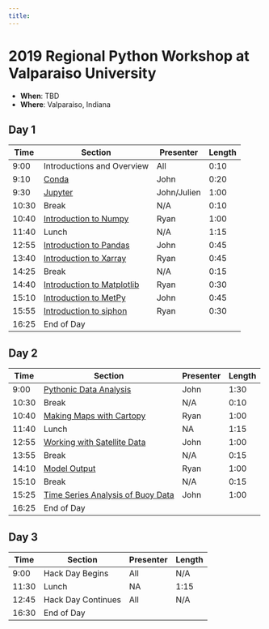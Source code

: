 ```yaml
---
title:
---
```

# 2019 Regional Python Workshop at Valparaiso University

- **When**: TBD
- **Where**: Valparaiso, Indiana

## Day 1

|  Time | Section                                      | Presenter   | Length |
|-------|----------------------------------------------|-------------|--------|
| 9:00 | Introductions and Overview | All | 0:10 |
| 9:10 | [Conda](https://github.com/Unidata/python-workshop/blob/unidata18/presentations/10_Minutes_to_Conda.pdf) | John | 0:20 |
| 9:30 | [Jupyter](https://github.com/Unidata/python-workshop/blob/unidata18/notebooks/Jupyter_Notebooks/Jupyter%20Notebooks%20Introduction.ipynb) | John/Julien | 1:00 |
| 10:30 | Break | N/A | 0:10 |
| 10:40 | [Introduction to Numpy](https://github.com/Unidata/python-workshop/blob/unidata18/notebooks/NumPy/Numpy%20Basics.ipynb) | Ryan | 1:00 |
| 11:40 | Lunch | N/A | 1:15 |
| 12:55 | [Introduction to Pandas](https://github.com/Unidata/python-workshop/blob/unidata18/notebooks/Pandas/Pandas%20Introduction.ipynb) | John | 0:45 |
| 13:40 | [Introduction to Xarray](https://github.com/Unidata/python-workshop/blob/unidata18/notebooks/XArray/XArray%20Introduction.ipynb) | Ryan | 0:45 |
| 14:25 | Break | N/A | 0:15 |
| 14:40 | [Introduction to Matplotlib](https://github.com/Unidata/python-workshop/blob/unidata18/notebooks/Matplotlib/Matplotlib%20Basics.ipynb) | Ryan | 0:30 |
| 15:10 | [Introduction to MetPy](https://github.com/Unidata/python-workshop/blob/unidata18/notebooks/Metpy_Introduction/Introduction%20to%20MetPy.ipynb) | John | 0:45 |
| 15:55 | [Introduction to siphon](https://github.com/Unidata/python-workshop/blob/unidata18/notebooks/Siphon/Siphon%20Overview.ipynb) | Ryan | 0:30 |
| 16:25 | End of Day |  |

## Day 2

|  Time | Section                                      | Presenter   | Length |
|-------|----------------------------------------------|-------------|--------|
| 9:00 | [Pythonic Data Analysis](https://github.com/Unidata/python-workshop/blob/unidata18/notebooks/Pythonic_Data_Analysis/Pythonic%20Data%20Analysis.ipynb) | John | 1:30 |
| 10:30 | Break | N/A | 0:10 |
| 10:40 | [Making Maps with Cartopy](https://github.com/Unidata/python-workshop/blob/unidata18/notebooks/CartoPy/CartoPy.ipynb) | Ryan | 1:00 |
| 11:40 | Lunch | NA | 1:15 |
| 12:55 | [Working with Satellite Data](https://github.com/Unidata/python-workshop/blob/unidata18/notebooks/Satellite_Data/Working%20with%20Satellite%20Data.ipynb) | John | 1:00 |
| 13:55 | Break | N/A | 0:15 |
| 14:10 | [Model Output](https://github.com/Unidata/python-workshop/blob/unidata18/notebooks/Model_Output/Downloading%20model%20fields%20with%20NCSS.ipynb) | Ryan | 1:00 |
| 15:10 | Break | N/A | 0:15 |
| 15:25 | [Time Series Analysis of Buoy Data](https://github.com/Unidata/python-workshop/blob/unidata18/notebooks/Time_Series/Basic%20Time%20Series%20Plotting.ipynb) | John | 1:00 |
| 16:25 | End of Day |  |

## Day 3

|  Time | Section                                      | Presenter   | Length |
|-------|----------------------------------------------|-------------|--------|
| 9:00 | Hack Day Begins | All | N/A |
| 11:30 | Lunch | NA | 1:15 |
| 12:45 | Hack Day Continues | All | N/A |
| 16:30 | End of Day |  |
